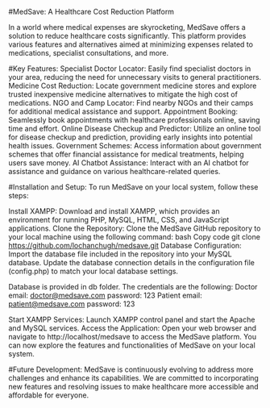 #MedSave: A Healthcare Cost Reduction Platform

In a world where medical expenses are skyrocketing, MedSave offers a solution to reduce healthcare costs significantly. This platform provides various features and alternatives aimed at minimizing expenses related to medications, specialist consultations, and more.

#Key Features:
Specialist Doctor Locator: Easily find specialist doctors in your area, reducing the need for unnecessary visits to general practitioners.
Medicine Cost Reduction: Locate government medicine stores and explore trusted inexpensive medicine alternatives to mitigate the high cost of medications.
NGO and Camp Locator: Find nearby NGOs and their camps for additional medical assistance and support.
Appointment Booking: Seamlessly book appointments with healthcare professionals online, saving time and effort.
Online Disease Checkup and Predictor: Utilize an online tool for disease checkup and prediction, providing early insights into potential health issues.
Government Schemes: Access information about government schemes that offer financial assistance for medical treatments, helping users save money.
AI Chatbot Assistance: Interact with an AI chatbot for assistance and guidance on various healthcare-related queries.

#Installation and Setup:
To run MedSave on your local system, follow these steps:

Install XAMPP: Download and install XAMPP, which provides an environment for running PHP, MySQL, HTML, CSS, and JavaScript applications.
Clone the Repository: Clone the MedSave GitHub repository to your local machine using the following command:
bash
Copy code
git clone https://github.com/lochanchugh/medsave.git
Database Configuration:
Import the database file included in the repository into your MySQL database.
Update the database connection details in the configuration file (config.php) to match your local database settings.

Database is provided in db folder. The credentials are the following:
Doctor email: doctor@medsave.com password: 123
Patient email: patient@medsave.com password: 123




Start XAMPP Services:
Launch XAMPP control panel and start the Apache and MySQL services.
Access the Application:
Open your web browser and navigate to http://localhost/medsave to access the MedSave platform.
You can now explore the features and functionalities of MedSave on your local system.

#Future Development:
MedSave is continuously evolving to address more challenges and enhance its capabilities. We are committed to incorporating new features and resolving issues to make healthcare more accessible and affordable for everyone.
